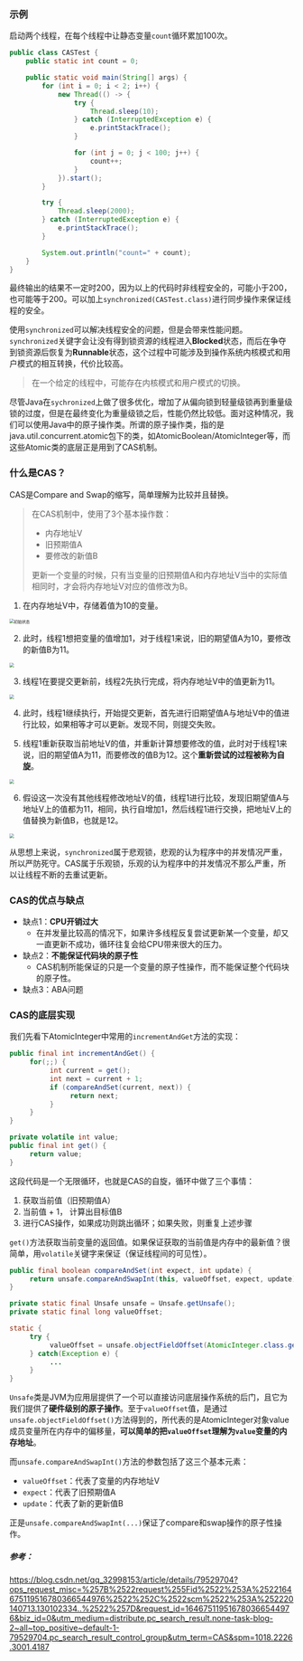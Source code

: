 ### 示例

启动两个线程，在每个线程中让静态变量`count`循环累加100次。

```java
public class CASTest {
    public static int count = 0;

    public static void main(String[] args) {
        for (int i = 0; i < 2; i++) {
            new Thread(() -> {
                try {
                    Thread.sleep(10);
                } catch (InterruptedException e) {
                    e.printStackTrace();
                }

                for (int j = 0; j < 100; j++) {
                    count++;
                }
            }).start();
        }

        try {
            Thread.sleep(2000);
        } catch (InterruptedException e) {
            e.printStackTrace();
        }

        System.out.println("count=" + count);
    }
}
```

最终输出的结果不一定时200，因为以上的代码时非线程安全的，可能小于200，也可能等于200。可以加上`synchronized(CASTest.class)`进行同步操作来保证线程的安全。

使用`synchronized`可以解决线程安全的问题，但是会带来性能问题。`synchronized`关键字会让没有得到锁资源的线程进入**Blocked**状态，而后在争夺到锁资源后恢复为**Runnable**状态，这个过程中可能涉及到操作系统内核模式和用户模式的相互转换，代价比较高。

> 在一个给定的线程中，可能存在内核模式和用户模式的切换。

尽管Java在`sychronized`上做了很多优化，增加了从偏向锁到轻量级锁再到重量级锁的过度，但是在最终变化为重量级锁之后，性能仍然比较低。面对这种情况，我们可以使用Java中的原子操作类。所谓的原子操作类，指的是java.util.concurrent.atomic包下的类，如AtomicBoolean/AtomicInteger等，而这些Atomic类的底层正是用到了CAS机制。



### 什么是CAS？

CAS是Compare and Swap的缩写，简单理解为比较并且替换。

> 在CAS机制中，使用了3个基本操作数：
>
> - 内存地址V
> - 旧预期值A
> - 要修改的新值B
>
> 更新一个变量的时候，只有当变量的旧预期值A和内存地址V当中的实际值相同时，才会将内存地址V对应的值修改为B。



1. 在内存地址V中，存储着值为10的变量。

<img src="F:\Projects\Markdowns\pngs\Snipaste_2022-03-09_23-31-14.png" alt="初始状态" style="zoom:50%;" />



2. 此时，线程1想把变量的值增加1，对于线程1来说，旧的期望值A为10，要修改的新值B为11。

<img src="F:\Projects\Markdowns\pngs\Snipaste_2022-03-09_23-38-08.png" style="zoom:50%;" />

3. 线程1在要提交更新前，线程2先执行完成，将内存地址V中的值更新为11。

<img src="F:\Projects\Markdowns\pngs\Snipaste_2022-03-09_23-44-08.png" style="zoom:50%;" />

4. 此时，线程1继续执行，开始提交更新，首先进行旧期望值A与地址V中的值进行比较，如果相等才可以更新。发现不同，则提交失败。

5. 线程1重新获取当前地址V的值，并重新计算想要修改的值，此时对于线程1来说，旧的期望值A为11，而要修改的值B为12。这个**重新尝试的过程被称为自旋**。

<img src="F:\Projects\Markdowns\pngs\Snipaste_2022-03-09_23-48-49.png" style="zoom:50%;" />

6. 假设这一次没有其他线程修改地址V的值，线程1进行比较，发现旧期望值A与地址V上的值都为11，相同，执行自增加1，然后线程1进行交换，把地址V上的值替换为新值B，也就是12。

<img src="F:\Projects\Markdowns\pngs\Snipaste_2022-03-09_23-52-30.png" style="zoom:50%;" />



从思想上来说，`synchronized`属于悲观锁，悲观的认为程序中的并发情况严重，所以严防死守。CAS属于乐观锁，乐观的认为程序中的并发情况不那么严重，所以让线程不断的去重试更新。



### CAS的优点与缺点

- 缺点1：**CPU开销过大**
  - 在并发量比较高的情况下，如果许多线程反复尝试更新某一个变量，却又一直更新不成功，循环往复会给CPU带来很大的压力。
- 缺点2：**不能保证代码块的原子性**
  - CAS机制所能保证的只是一个变量的原子性操作，而不能保证整个代码块的原子性。
- 缺点3：ABA问题



### CAS的底层实现

我们先看下AtomicInteger中常用的`incrementAndGet`方法的实现：

```java
public final int incrementAndGet() {
     for(;;) {
          int current = get();
          int next = current + 1;
          if (compareAndSet(current, next)) {
               return next;
          }
     }
}

private volatile int value;
public final int get() {
     return value;
}
```

这段代码是一个无限循环，也就是CAS的自旋，循环中做了三个事情：

1. 获取当前值（旧预期值A）
2. 当前值 + 1， 计算出目标值B
3. 进行CAS操作，如果成功则跳出循环；如果失败，则重复上述步骤

`get()`方法获取当前变量的返回值。如果保证获取的当前值是内存中的最新值？很简单，用`volatile`关键字来保证（保证线程间的可见性）。

```java
public final boolean compareAndSet(int expect, int update) {
     return unsafe.compareAndSwapInt(this, valueOffset, expect, update)
}

private static final Unsafe unsafe = Unsafe.getUnsafe();
private static final long valueOffset;

static {
     try {
          valueOffset = unsafe.objectFieldOffset(AtomicInteger.class.getDeclaredField("value"));
     } catch(Exception e) {
          ...
     }
}
```

`Unsafe`类是JVM为应用层提供了一个可以直接访问底层操作系统的后门，且它为我们提供了**硬件级别的原子操作**。至于`valueOffset`值，是通过`unsafe.objectFieldOffset()`方法得到的，所代表的是AtomicInteger对象value成员变量所在内存中的偏移量，**可以简单的把`valueOffset`理解为`value`变量的内存地址**。

而`unsafe.compareAndSwapInt()`方法的参数包括了这三个基本元素：

- `valueOffset`：代表了变量的内存地址V
- `expect`：代表了旧预期值A
- `update`：代表了新的更新值B

正是`unsafe.compareAndSwapInt(...)`保证了compare和swap操作的原子性操作。



##### 参考：

https://blog.csdn.net/qq_32998153/article/details/79529704?ops_request_misc=%257B%2522request%255Fid%2522%253A%2522164675119516780366544976%2522%252C%2522scm%2522%253A%252220140713.130102334..%2522%257D&request_id=164675119516780366544976&biz_id=0&utm_medium=distribute.pc_search_result.none-task-blog-2~all~top_positive~default-1-79529704.pc_search_result_control_group&utm_term=CAS&spm=1018.2226.3001.4187